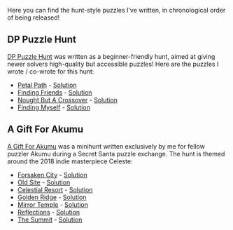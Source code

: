 Here you can find the hunt-style puzzles I've written, in chronological order of being released!

## DP Puzzle Hunt
[DP Puzzle Hunt](https://dp.puzzlehunt.net/) was written as a beginner-friendly hunt, aimed at giving newer solvers high-quality but accessible puzzles! Here are the puzzles I wrote / co-wrote for this hunt:
* [Petal Path](https://dp.puzzlehunt.net/puzzle/petal-path.html) - [Solution](https://dp.puzzlehunt.net/solution/petal-path.html)
* [Finding Friends](https://dp.puzzlehunt.net/puzzle/finding-friends.html) - [Solution](https://dp.puzzlehunt.net/solution/finding-friends.html)
* [Nought But A Crossover](https://dp.puzzlehunt.net/puzzle/nought-but-a-crossover.html)  - [Solution](https://dp.puzzlehunt.net/solution/nought-but-a-crossover.html)
* [Finding Myself](https://dp.puzzlehunt.net/puzzle/finding-myself.html) - [Solution](https://dp.puzzlehunt.net/solution/finding-myself.html)

## A Gift For Akumu
[A Gift For Akumu](https://docs.google.com/document/d/1EhV9Lm1jdLhnSYE06V9HHk_iuxfZbsa38l9GRy2l_dg/edit?usp=sharing) was a minihunt written exclusively by me for fellow puzzler Akumu during a Secret Santa puzzle exchange. The hunt is themed around the 2018 indie masterpiece Celeste:
* [Forsaken City](https://docs.google.com/spreadsheets/d/1QmWCA-LBNAgDprEhBTQQFePJ1lYzv8Kk4tTiPRY01IA/edit?usp=sharing) - [Solution](https://docs.google.com/spreadsheets/d/1haDfMAj0aT03GZmYuxX4ArCZZyx5N3UCHjhC1F39aw4/edit?usp=sharing)
* [Old Site](https://docs.google.com/spreadsheets/d/13ahTgo7Mgybft0sIJNCGuKnuI23h8c5UAdp1oXj-sxk/edit?usp=sharing) - [Solution](https://docs.google.com/spreadsheets/d/1haDfMAj0aT03GZmYuxX4ArCZZyx5N3UCHjhC1F39aw4/edit?usp=sharing)
* [Celestial Resort](https://docs.google.com/spreadsheets/d/1rFs4KeO3w6zY4jRfJ37EfBJWT9c5eXn11kKXD0Or6co/edit?usp=sharing) - [Solution](https://docs.google.com/spreadsheets/d/1haDfMAj0aT03GZmYuxX4ArCZZyx5N3UCHjhC1F39aw4/edit?usp=sharing)
* [Golden Ridge](https://docs.google.com/spreadsheets/d/13uDxGXvFcfCOhoAHYiHfEk5tdiZAwqXmdYaRH5Ny1ro/edit?usp=sharing) - [Solution](https://docs.google.com/spreadsheets/d/1haDfMAj0aT03GZmYuxX4ArCZZyx5N3UCHjhC1F39aw4/edit?usp=sharing)
* [Mirror Temple](https://docs.google.com/spreadsheets/d/1q7MRSeqGcrCgZ1oC_QvvHxWldg7ZWGs3_WLy4qqxcvc/edit?usp=sharing) - [Solution](https://docs.google.com/spreadsheets/d/1haDfMAj0aT03GZmYuxX4ArCZZyx5N3UCHjhC1F39aw4/edit?usp=sharing)
* [Reflections](https://docs.google.com/spreadsheets/d/1qpWmOmfLABMNMT6IOMUfgaZbCWgIYYN0QMAocTAxO5E/edit?usp=sharing) - [Solution](https://docs.google.com/spreadsheets/d/1haDfMAj0aT03GZmYuxX4ArCZZyx5N3UCHjhC1F39aw4/edit?usp=sharing)
* [The Summit](https://docs.google.com/spreadsheets/d/1E4RIyan9TJ2HhXifnV7kgHqqfYLQ6a3p3xmUI-G1CSc/edit?usp=sharing) - [Solution](https://docs.google.com/spreadsheets/d/1haDfMAj0aT03GZmYuxX4ArCZZyx5N3UCHjhC1F39aw4/edit?usp=sharing)
